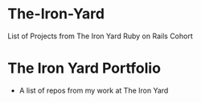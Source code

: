 # The-Iron-Yard
List of Projects from The Iron Yard Ruby on Rails Cohort



# The Iron Yard Portfolio
* A list of repos from my work at The Iron Yard